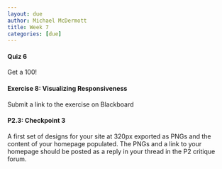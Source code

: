 ```yaml
---
layout: due
author: Michael McDermott
title: Week 7
categories: [due]
---
```

#### Quiz 6
Get a 100!

#### Exercise 8: Visualizing Responsiveness
Submit a link to the exercise on Blackboard

#### P2.3: Checkpoint 3
A first set of designs for your site at 320px exported as PNGs and the content of your homepage populated. The PNGs and a link to your homepage should be posted as a reply in your thread in the P2 critique forum.
